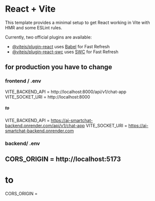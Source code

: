 # React + Vite

This template provides a minimal setup to get React working in Vite with HMR and some ESLint rules.

Currently, two official plugins are available:

- [@vitejs/plugin-react](https://github.com/vitejs/vite-plugin-react/blob/main/packages/plugin-react/README.md) uses [Babel](https://babeljs.io/) for Fast Refresh
- [@vitejs/plugin-react-swc](https://github.com/vitejs/vite-plugin-react-swc) uses [SWC](https://swc.rs/) for Fast Refresh

## for production you have to change

### frontend / .env

VITE_BACKEND_API = http://localhost:8000/api/v1/chat-app
VITE_SOCKET_URI =  http://localhost:8000

#####  to

VITE_BACKEND_API = https://ai-smartchat-backend.onrender.com/api/v1/chat-app
VITE_SOCKET_URI =  https://ai-smartchat-backend.onrender.com


### backend/ .env

## CORS_ORIGIN = http://localhost:5173

# to 

CORS_ORIGIN = 